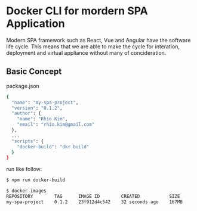# Docker CLI for mordern SPA Application

Modern SPA framework such as React, Vue and Angular have the software life cycle.
This means that we are able to make the cycle for interation, deployment and virtual appliance
without many of concideration.

## Basic Concept

package.json

```bash
{
  "name": "my-spa-project",
  "version": "0.1.2",
  "author": {
    "name": "Rhio Kim",
    "email": "rhio.kim@gmail.com"
  },
  ...
  "scripts": {
    "docker-build": "dkr build"
  }
}
```

run like follow:

```bash
$ npm run docker-build

$ docker images
REPOSITORY        TAG      IMAGE ID        CREATED           SIZE
my-spa-project    0.1.2    23f912d4c542    32 seconds ago    167MB
```